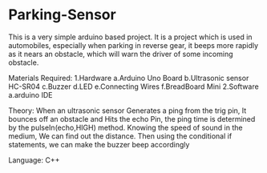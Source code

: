 # Parking-Sensor

This is a very simple arduino based project. It is a project which is used in automobiles, especially when parking in reverse gear, it beeps more rapidly as it nears an obstacle, which will warn the driver of some incoming obstacle.

Materials Required:
                    1.Hardware
                      a.Arduino Uno Board
                      b.Ultrasonic sensor HC-SR04
                      c.Buzzer
                      d.LED
                      e.Connecting Wires
                      f.BreadBoard Mini
                    2.Software
                      a.arduino IDE
                      
Theory: When an ultrasonic sensor Generates a ping from the trig pin, It bounces off an obstacle and Hits the echo Pin, the ping time is           determined by the pulseIn(echo,HIGH) method. Knowing the speed of sound in the medium, We can find out the distance. Then using the         conditional if statements, we can make the buzzer beep accordingly

Language: C++

